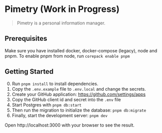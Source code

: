 # Pimetry (Work in Progress)

> Pimetry is a personal information manager.

## Prerequisites

Make sure you have installed docker, docker-compose (legacy), node and pnpm.
To enable pnpm from node, run `corepack enable pnpm`

## Getting Started

0. Run `pnpm install` to install dependencies.
1. Copy the `.env.example` file to `.env.local` and change the secrets.
2. Create your GitHub application: https://github.com/settings/apps
3. Copy the GitHub client id and secret into the `.env` file
4. Start Postgres with `pnpm db:start`
5. Then run the migration to initialize the database: `pnpm db:migrate`
6. Finally, start the development server: `pnpm dev`

Open http://localhost:3000 with your browser to see the result.
